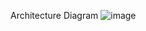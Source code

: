 Architecture Diagram
![image](https://user-images.githubusercontent.com/62277795/170025681-728ebb60-8f9f-4466-ad99-b54afbc43c70.png)
